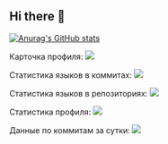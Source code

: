 ## Hi there 👋

<!--
**AUNitman/AUNitman** is a ✨ _special_ ✨ repository because its `README.md` (this file) appears on your GitHub profile.

Here are some ideas to get you started:

- 🔭 I’m currently working on ...
- 🌱 I’m currently learning ...
- 👯 I’m looking to collaborate on ...
- 🤔 I’m looking for help with ...
- 💬 Ask me about ...
- 📫 How to reach me: ...
- 😄 Pronouns: ...
- ⚡ Fun fact: ...
-->

[![Anurag's GitHub stats](https://github-readme-stats.vercel.app/api?username=AUNitman)](https://github.com/anuraghazra/github-readme-stats)

Карточка профиля: 
![](https://github-profile-summary-cards.vercel.app/api/cards/profile-details?username=AUNitman&theme=solarized_dark)

Статистика языков в коммитах:
![](https://github-profile-summary-cards.vercel.app/api/cards/most-commit-language?username=AUNitman&theme=solarized_dark)

Статистика языков в репозиториях:
![](https://github-profile-summary-cards.vercel.app/api/cards/repos-per-language?username=AUNitman&theme=solarized_dark)

Статистика профиля:
![](https://github-profile-summary-cards.vercel.app/api/cards/stats?username=AUNitman&theme=solarized_dark)

Данные по коммитам за сутки:
![](https://github-profile-summary-cards.vercel.app/api/cards/productive-time?username=AUNitman&theme=solarized_dark)
